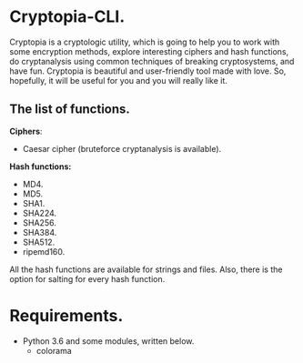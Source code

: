 # Cryptopia-CLI.
Cryptopia is a cryptologic utility, which is going to help you to work with some encryption methods, explore interesting ciphers and hash functions, do cryptanalysis using common techniques of breaking cryptosystems, and have fun. Cryptopia is beautiful and user-friendly tool made with love. So, hopefully, it will be useful for you and you will really like it.

## The list of functions.
**Ciphers**:
- Caesar cipher (bruteforce cryptanalysis is available).

**Hash functions:**
- MD4.
- MD5.
- SHA1.
- SHA224.
- SHA256.
- SHA384.
- SHA512.
- ripemd160.

All the hash functions are available for strings and files. Also, there is the option for salting for every hash function.

# Requirements.
- Python 3.6 and some modules, written below.
  - colorama
